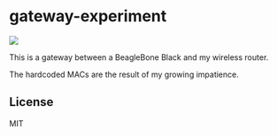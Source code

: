 gateway-experiment
===

![](http://i.imgur.com/yKNbLCK.gif)

This is a gateway between a BeagleBone Black and my wireless router.

The hardcoded MACs are the result of my growing impatience.

License
---
MIT

